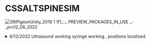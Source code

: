 # CSSALTSPINESIM

![39iPigeonUnity_2019 1 1f1_-_ PREVIEW_PACKAGES_IN_USE _-_pro12_06_2022](https://user-images.githubusercontent.com/89361982/173229976-fa6cf115-b7a6-4a3c-b3a4-0cb7265194f6.gif)
<details>
<summary>
6/12/2022 Ultrasound working syringe working , positions localized
</summary>
# Modifed versions of spine block needle and probe added and aligned
- orgins alligned in blender, currently i believe there is no way to do it easily in unity
- i would suggest rotations and and positions be standardized to 0,0,0 and mesh orgins be set to center of volume for easier alignment
- Replaced default ultrasound probe with ultrasound pressure prefab
- updated raycast controller no longer needs tags works based on script objects
# raycast controller now triggers ultrasound visualization when it detects a collision
- works by turning off ultrasound materials when not in contact
- raycast controller influences classes in SMARTS_SDK.Ultrasound;
- added bone ultrasound material and meshcolider to spinal block
- added skin layer to skin on spinal block
</details>
